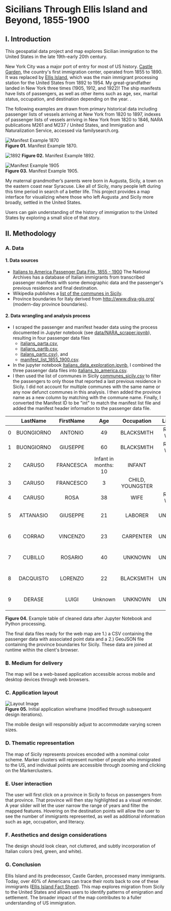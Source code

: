 # Sicilians Through Ellis Island and Beyond, 1855-1900

## I. Introduction

This geospatial data project and map explores Sicilian immigration to the United States in the late 19th-early 20th century.

New York City was a major port of entry for most of US history. [Castle Garden](https://www.nps.gov/cacl/index.htm), the country's first immigration center, operated from 1855 to 1890. It was replaced by [Ellis Island](https://www.nps.gov/elis/index.htm), which was the main immigrant processing station for the United States from 1892 to 1954. My great-grandfather landed in New York three times (1905, 1912, and 1922)! The ship manifests have lists of passengers, as well as other items such as age, sex, marital status, occupation, and destination depending on the year. .

The following examples are drawn from primary historical data including passenger lists of vessels arriving at New York from 1820 to 1897, indexes of passenger lists of vessels arriving in New York from 1820 to 1846, NARA publications M261 and M237 / United States, and Immigration and Naturalization Service, accessed via familysearch.org.

![Manifest Example 1870](images/ManifestExample1870.jpg "1870")  
**Figure 01.** Manifest Example 1870.

![](images/ManifestExample1892.jpg "1892") 
**Figure 02.** Manifest Example 1892.
 
![Manifest Example 1905](images/ManifestExample1905.jpg "1905")  
**Figure 03.** Manifest Example 1905.

My maternal grandmother’s parents were born in Augusta, Sicily, a town on the eastern coast near Syracuse. Like all of Sicily, many people left during this time period in search of a better life. This project provides a map interface for visualizing where those who left Augusta ,and Sicily more broadly, settled in the United States.

Users can gain  understanding of the history of immigration to the United States by exploring a small slice of that story.

## II. Methodology

### A. Data

#### 1. Data sources
  
+ [Italians to America Passenger Data File, 1855 - 1900](https://aad.archives.gov/aad/series-description.jsp?s=4433&cat=GP44&bc=,sl&col=1002) The National Archives has a database of Italian immigrants from transcribed passenger manifests with some demographic data and the passenger's previous residence and final destination.
+ Wikipedia publishes a [list of the communes in Sicily](https://en.wikipedia.org/wiki/List_of_communes_of_Sicily).
+ Province boundaries for Italy derived from http://www.diva-gis.org/ (modern-day province boundaries).

#### 2. Data wrangling and analysis process
  
+ I scraped the passenger and manifest header data using the process documented in Jupyter notebook (see [data/NARA_scraper.ipynb](project-files/NARA_scraper.ipynb)), resulting in four passenger data files
  + [italians_parta.csv](project-files/italians_parta.csv), 
  + [italians_partb.csv](project-files/italians_partb.csv), 
  + [italans_partc.csv](project-files/italians_partc.csv)), and
  + [manifest_list_1855_1900.csv](project-files/manifest_list_1855_1900.csv).  
+ In the jupyter notebook [Italians_data_exploration.ipynb](project-files/Italians_data_exploration.ipynb), I combined the three passenger data files into [italians_to_america.csv](data/italians_to_america.csv). 
+ I then used the list of communes in Sicily [communes_sicily.csv](data/communes_sicily.csv) to filter the passengers to only those that reported a last previous residence in Sicily. I did not account for multiple communes with the same name or any now defunct communes in this analysis. I then added the province name as a new column by matching with the commune name. Finally, I converted the Manifest ID to be "int" to match the manifest list file and added the manifest header information to the passenger data file.


|       | **LastName** | **FirstName** |       **Age**        |  **Occupation**  | **Literacy** | **CountryofOrigin** | **CityTownofLastResidence** | **DestinationCityTown** |           **TransitTravelCompartment**            | **ManifestID** | **Province** | **ShipName** |     **Port**     | **Arrival** |
| :---: | :----------: | :-----------: | :------------------: | :--------------: | :----------: | :-----------------: | :-------------------------: | :---------------------: | :-----------------------------------------------: | :------------: | :----------: | :----------: | :--------------: | :---------: |
|   0   |  BUONGIORNO  |    ANTONIO    |          49          |    BLACKSMITH    | READ & WRITE |        ITALY        |           SCIACCA           |        NEW YORK         | Return trip to USA - non US Citizen [Transit];... |     82236      |  Agrigento   |     EMS      |      NAPLES      | 12/29/1892  |
|   1   |  BUONGIORNO  |   GIUSEPPE    |          60          |    BLACKSMITH    | READ & WRITE |        ITALY        |           SCIACCA           |        NEW YORK         | Return trip to USA - non US Citizen [Transit];... |     82236      |  Agrigento   |     EMS      |      NAPLES      | 12/29/1892  |
|   2   |    CARUSO    |   FRANCESCA   | Infant in months: 10 |      INFANT      |      NO      |        ITALY        |           SCIACCA           |        NEW YORK         | Return trip to USA - non US Citizen [Transit];... |     82236      |  Agrigento   |     EMS      |      NAPLES      | 12/29/1892  |
|   3   |    CARUSO    |   FRANCESCO   |          3           | CHILD, YOUNGSTER |      NO      |        ITALY        |           SCIACCA           |        NEW YORK         | Return trip to USA - non US Citizen [Transit];... |     82236      |  Agrigento   |     EMS      |      NAPLES      | 12/29/1892  |
|   4   |    CARUSO    |     ROSA      |          38          |       WIFE       | READ & WRITE |        ITALY        |           SCIACCA           |        NEW YORK         | Return trip to USA - non US Citizen [Transit];... |     82236      |  Agrigento   |     EMS      |      NAPLES      | 12/29/1892  |
|   5   |  ATTANASIO   |   GIUSEPPE    |          21          |     LABORER      |   UNKNOWN    |        ITALY        |           PALERMO           |        NEW YORK         |  Staying in the USA [Transit]; Stowaway [Travel]  |     80591      |   Palermo    |   GOTTARDO   |     ANTWERP      | 11/30/1884  |
|   6   |    CORRAO    |   VINCENZO    |          23          |    CARPENTER     |   UNKNOWN    |        ITALY        |           PALERMO           |        NEW YORK         |  Staying in the USA [Transit]; Stowaway [Travel]  |     80591      |   Palermo    |   GOTTARDO   |     ANTWERP      | 11/30/1884  |
|   7   |   CUBILLO    |    ROSARIO    |          40          |     UNKNOWN      |   UNKNOWN    |        ITALY        |           MESSINA           |        NEW YORK         |  Staying in the USA [Transit]; Stowaway [Travel]  |       63       |   Messina    |    ALESIA    | MESSINA & NAPLES | 04/25/1885  |
|   8   |  DACQUISTO   |    LORENZO    |          22          |    BLACKSMITH    |   UNKNOWN    |        ITALY        |           PALERMO           |        NEW YORK         |  Staying in the USA [Transit]; Stowaway [Travel]  |     80591      |   Palermo    |   GOTTARDO   |     ANTWERP      | 11/30/1884  |
|   9   |    DERASE    |     LUIGI     |       Unknown        |     UNKNOWN      |   UNKNOWN    |        ITALY        |           MESSINA           |        NEW YORK         |  Staying in the USA [Transit]; Stowaway [Travel]  |       63       |   Messina    |    ALESIA    | MESSINA & NAPLES | 04/25/1885  |

**Figure 04.** Example table of cleaned data after Jupyter Notebook and Python processing.

The final data files ready for the web map are 1.) a CSV containing the passenger data with associated point data and a 2.) GeoJSON file containing the province boundaries for Sicily. These data are joined at runtime within the client's browser.

### B. Medium for delivery

The map will be a web-based application accessible across mobile and desktop devices through web browsers.

### C. Application layout  

![Layout Image](images/wireframe.JPG "basic layout")  
**Figure 05.** Initial application wireframe (modified through subsequent design iterations).
 
The mobile design will responsibly adjust to accommodate varying screen sizes.

### D. Thematic representation  

The map of Sicily represents provices encoded with a nomimal color scheme. Marker clusters will represent number of people who immigrated to the US, and individual points are accessible through zooming and clicking on the Markerclusters.

### E. User interaction  

The user will first click on a province in Sicily to focus on passengers from that province. That province will then stay highlighted as a visual reminder. A year slider will let the user narrow the range of years and filter the mapped features. Hovering on the destination points will allow the user to see the number of immigrants represented, as well as additional information such as age, occupation, and literacy.

### F. Aesthetics and design considerations

The design should look clean, not cluttered, and subtly incorporation of Italian colors (red, green, and white).

### G. Conclusion

Ellis Island and its predecessor, Castle Garden, processed many immigrants. Today, over 40% of Americans can trace their roots back to one of these immigrants ([Ellis Island Fact Sheet](https://www.nps.gov/npnh/learn/news/fact-sheet-elis.htm)). This map explores migration from Sicily to the United States and allows users to identify patterns of emigration and settlement.  The broader impact of the map contributes to a fuller understanding of US immigration.
